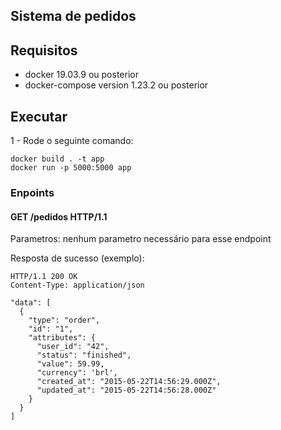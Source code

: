 ## Sistema de pedidos

## Requisitos

- docker 19.03.9 ou posterior
- docker-compose version 1.23.2 ou posterior

## Executar

1 - Rode o seguinte comando:

```shell
docker build . -t app
docker run -p 5000:5000 app
```


### Enpoints

#### GET /pedidos HTTP/1.1

Parametros: nenhum parametro necessário para esse endpoint

Resposta de sucesso (exemplo):

```
HTTP/1.1 200 OK
Content-Type: application/json

"data": [
  {
    "type": "order",
    "id": "1",
    "attributes": {
      "user_id": "42",
      "status": "finished",
      "value": 59.99,
      "currency": 'brl',
      "created_at": "2015-05-22T14:56:29.000Z",
      "updated_at": "2015-05-22T14:56:28.000Z"
    }
  }
]

```
